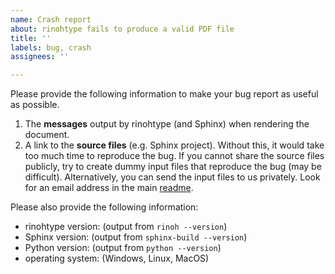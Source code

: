 ```yaml
---
name: Crash report
about: rinohtype fails to produce a valid PDF file
title: ''
labels: bug, crash
assignees: ''

---
```


Please provide the following information to make your bug report as useful as
possible.

1. The **messages** output by rinohtype (and Sphinx) when rendering the
   document.
2. A link to the **source files** (e.g. Sphinx project). Without this, it would
   take too much time to reproduce the bug. If you cannot share the source
   files publicly, try to create dummy input files that reproduce the bug (may
   be difficult). Alternatively, you can send the input files to us privately.
   Look for an email address in the main
   [readme](https://github.com/brechtm/rinohtype#rinohtype).

Please also provide the following information:
* rinohtype version: (output from `rinoh --version`)
* Sphinx version: (output from `sphinx-build --version`)
* Python version: (output from `python --version`)
* operating system: (Windows, Linux, MacOS)
